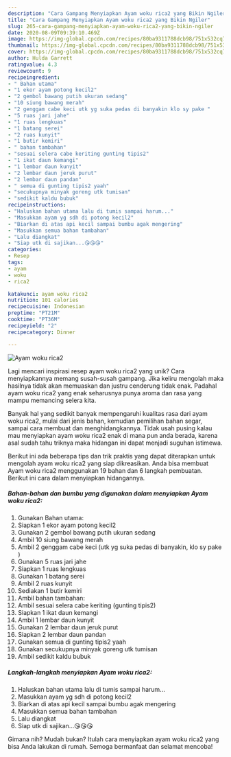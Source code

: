 ```yaml
---
description: "Cara Gampang Menyiapkan Ayam woku rica2 yang Bikin Ngiler"
title: "Cara Gampang Menyiapkan Ayam woku rica2 yang Bikin Ngiler"
slug: 265-cara-gampang-menyiapkan-ayam-woku-rica2-yang-bikin-ngiler
date: 2020-08-09T09:39:10.469Z
image: https://img-global.cpcdn.com/recipes/80ba9311788dcb98/751x532cq70/ayam-woku-rica2-foto-resep-utama.jpg
thumbnail: https://img-global.cpcdn.com/recipes/80ba9311788dcb98/751x532cq70/ayam-woku-rica2-foto-resep-utama.jpg
cover: https://img-global.cpcdn.com/recipes/80ba9311788dcb98/751x532cq70/ayam-woku-rica2-foto-resep-utama.jpg
author: Hulda Garrett
ratingvalue: 4.3
reviewcount: 9
recipeingredient:
- " Bahan utama"
- "1 ekor ayam potong kecil2"
- "2 gembol bawang putih ukuran sedang"
- "10 siung bawang merah"
- "2 genggam cabe keci utk yg suka pedas di banyakin klo sy pake "
- "5 ruas jari jahe"
- "1 ruas lengkuas"
- "1 batang serei"
- "2 ruas kunyit"
- "1 butir kemiri"
- " bahan tambahan"
- "sesuai selera cabe keriting gunting tipis2"
- "1 ikat daun kemangi"
- "1 lembar daun kunyit"
- "2 lembar daun jeruk purut"
- "2 lembar daun pandan"
- " semua di gunting tipis2 yaah"
- "secukupnya minyak goreng utk tumisan"
- "sedikit kaldu bubuk"
recipeinstructions:
- "Haluskan bahan utama lalu di tumis sampai harum..."
- "Masukkan ayam yg sdh di potong kecil2"
- "Biarkan di atas api kecil sampai bumbu agak mengering"
- "Masukkan semua bahan tambahan"
- "Lalu diangkat"
- "Siap utk di sajikan...😘😘😘"
categories:
- Resep
tags:
- ayam
- woku
- rica2

katakunci: ayam woku rica2 
nutrition: 101 calories
recipecuisine: Indonesian
preptime: "PT21M"
cooktime: "PT36M"
recipeyield: "2"
recipecategory: Dinner

---
```



![Ayam woku rica2](https://img-global.cpcdn.com/recipes/80ba9311788dcb98/751x532cq70/ayam-woku-rica2-foto-resep-utama.jpg)

Lagi mencari inspirasi resep ayam woku rica2 yang unik? Cara menyiapkannya memang susah-susah gampang. Jika keliru mengolah maka hasilnya tidak akan memuaskan dan justru cenderung tidak enak. Padahal ayam woku rica2 yang enak seharusnya punya aroma dan rasa yang mampu memancing selera kita.

Banyak hal yang sedikit banyak mempengaruhi kualitas rasa dari ayam woku rica2, mulai dari jenis bahan, kemudian pemilihan bahan segar, sampai cara membuat dan menghidangkannya. Tidak usah pusing kalau mau menyiapkan ayam woku rica2 enak di mana pun anda berada, karena asal sudah tahu triknya maka hidangan ini dapat menjadi suguhan istimewa.




Berikut ini ada beberapa tips dan trik praktis yang dapat diterapkan untuk mengolah ayam woku rica2 yang siap dikreasikan. Anda bisa membuat Ayam woku rica2 menggunakan 19 bahan dan 6 langkah pembuatan. Berikut ini cara dalam menyiapkan hidangannya.

<!--inarticleads1-->

##### Bahan-bahan dan bumbu yang digunakan dalam menyiapkan Ayam woku rica2:

1. Gunakan  Bahan utama:
1. Siapkan 1 ekor ayam potong kecil2
1. Gunakan 2 gembol bawang putih ukuran sedang
1. Ambil 10 siung bawang merah
1. Ambil 2 genggam cabe keci (utk yg suka pedas di banyakin, klo sy pake )
1. Gunakan 5 ruas jari jahe
1. Siapkan 1 ruas lengkuas
1. Gunakan 1 batang serei
1. Ambil 2 ruas kunyit
1. Sediakan 1 butir kemiri
1. Ambil  bahan tambahan:
1. Ambil sesuai selera cabe keriting (gunting tipis2)
1. Siapkan 1 ikat daun kemangi
1. Ambil 1 lembar daun kunyit
1. Gunakan 2 lembar daun jeruk purut
1. Siapkan 2 lembar daun pandan
1. Gunakan  semua di gunting tipis2 yaah
1. Gunakan secukupnya minyak goreng utk tumisan
1. Ambil sedikit kaldu bubuk




<!--inarticleads2-->

##### Langkah-langkah menyiapkan Ayam woku rica2:

1. Haluskan bahan utama lalu di tumis sampai harum...
1. Masukkan ayam yg sdh di potong kecil2
1. Biarkan di atas api kecil sampai bumbu agak mengering
1. Masukkan semua bahan tambahan
1. Lalu diangkat
1. Siap utk di sajikan...😘😘😘




Gimana nih? Mudah bukan? Itulah cara menyiapkan ayam woku rica2 yang bisa Anda lakukan di rumah. Semoga bermanfaat dan selamat mencoba!
